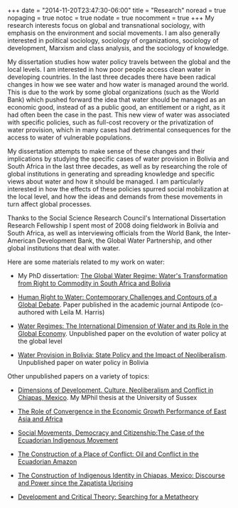 +++
date = "2014-11-20T23:47:30-06:00"
title = "Research"
noread = true
nopaging = true
notoc = true
nodate = true
nocomment = true
+++
My research interests focus on global and transnational sociology, with emphasis on the environment and social movements. I am also generally interested in political sociology, sociology of organizations, sociology of development, Marxism and class analysis, and the sociology of knowledge.

My dissertation studies how water policy travels between the global and the local levels. I am interested in how poor people access clean water in developing countries. In the last three decades there have been radical changes in how we see water and how water is managed around the world. This is due to the work by some global organizations (such as the World Bank) which pushed forward the idea that water should be managed as an economic good, instead of as a public good, an entitlement or a right, as it had often been the case in the past. This new view of water was associated with specific policies, such as full-cost recovery or the privatization of water provision, which in many cases had detrimental consequences for the access to water of vulnerable populations.

My dissertation attempts to make sense of these changes and their implications by studying the specific cases of water provision in Bolivia and South Africa in the last three decades, as well as by researching the role of global institutions in generating and spreading knowledge and specific views about water and how it should be managed. I am particularly interested in how the effects of these policies spurred social mobilization at the local level, and how the ideas and demands from these movements in turn affect global processes.

Thanks to the Social Science Research Council's International Dissertation Research Fellowship I spent most of 2008 doing fieldwork in Bolivia and South Africa, as well as interviewing officials from the World Bank, the Inter-American Development Bank, the Global Water Partnership, and other global institutions that deal with water.

Here are some materials related to my work on water:

* My PhD dissertation: [The Global Water Regime: Water's Transformation from Right to Commodity in South Africa and Bolivia](/files/dissertation.pdf)

* [Human Right to Water: Contemporary Challenges and Contours of a Global Debate](/files/mirosa-harris-2012.pdf). Paper published in the academic journal Antipode (co-authored with Leila M. Harris)

* [Water Regimes: The International Dimension of Water and its Role in the Global Economy](/files/water-regimes.pdf). Unpublished paper on the evolution of water policy at the global level

* [Water Provision in Bolivia: State Policy  and the Impact of Neoliberalism](/files/water-provision-bolivia.pdf). Unpublished paper on water policy in Bolivia

Other unpublished papers on a variety of topics:

* [Dimensions of Development. Culture, Neoliberalism and Conflict in Chiapas, Mexico](/files/dimensions-development.pdf). My MPhil thesis at the University of Sussex

* [The Role of Convergence in the Economic Growth Performance of East Asia and Africa](/files/role-convergence.pdf)

* [Social Movements, Democracy and Citizenship:The Case of the Ecuadorian Indigenous Movement](/files/social-movements-democracy-citizenship.pdf)

* [The Construction of a Place of Conflict: Oil and Conflict in the Ecuadorian Amazon](/files/construction-place-conflict.pdf)

* [The Construction of Indigenous Identity in Chiapas, Mexico: Discourse and Power since the Zapatista Uprising](/files/construction-indigenous-identity-chiapas.pdf)

* [Development and Critical Theory: Searching for a Metatheory](/files/development-critical-theory.pdf)